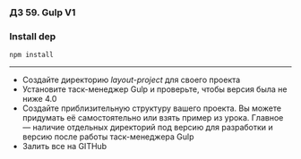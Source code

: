 ### ДЗ 59. Gulp V1

### Install dep

`npm install`

<hr>

- Создайте директорию _layout-project_ для своего проекта
- Установите таск-менеджер Gulp и проверьте, чтобы версия была не ниже 4.0
- Создайте приблизительную структуру вашего проекта. Вы можете придумать её самостоятельно или взять пример из урока. Главное — наличие отдельных директорий под версию для разработки и версию после работы таск-менеджера Gulp
- Залить все на GITHub
